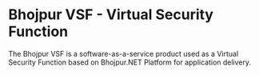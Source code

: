 # Bhojpur VSF - Virtual Security Function
The Bhojpur VSF is a software-as-a-service product used as a Virtual Security Function based on Bhojpur.NET Platform for application delivery.
